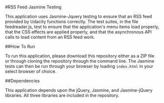 #RSS Feed Jasmine Testing

This application uses Jasmine-Jquery testing to ensure that an RSS feed provided by Udacity functions correctly. The test suites, in the file feedreader.js, test to ensure that the application's menu items load properly, that the CSS effects are applied properly, and that the asynchronous API calls to load content from an RSS feed work.

##How To Run

To run this application, please download this repository either as a ZIP file or through cloning the repository through the command line. The Jasmine tests can then be run through your browser by loading `index.html` in your select browser of choice.

##Dependencies

This application depends upon the jQuery, Jasmine, and Jasmine-jQuery libraries. All three libraries are included in the repository.
